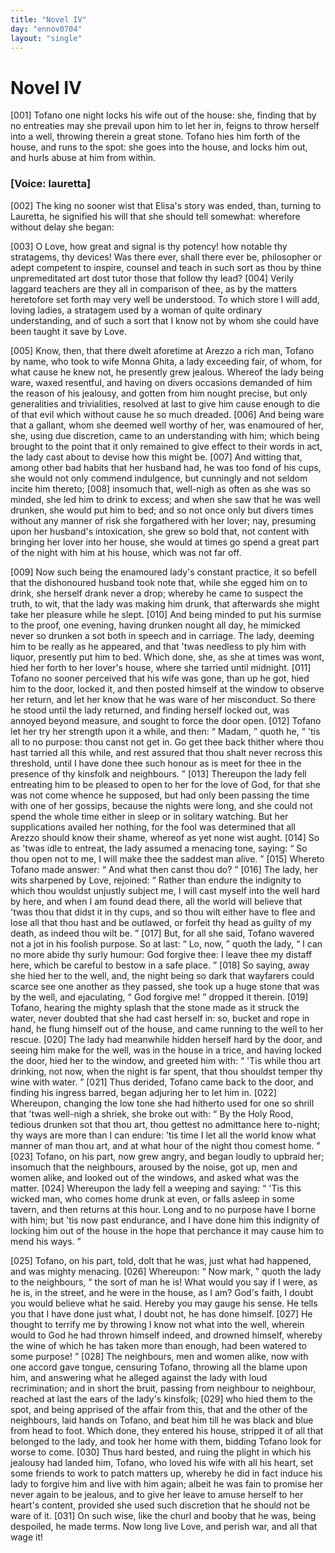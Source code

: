 ```yaml
---
title: "Novel IV"
day: "ennov0704"
layout: "single"
---
```

<div id="nov0704" type="novella" who="lauretta">
 <h1>
  Novel IV
 </h1>
 <argument>
  <p>
   <a name="p07040001">
    [001]
   </a>
   Tofano one night locks his
wife out of the house: she, finding that by no entreaties may she prevail upon him to let
her in, feigns to throw herself into a well, throwing therein a great stone. Tofano hies
him forth of the house, and runs to the spot: she goes into the house, and locks him out,
and hurls abuse at him from
within.
  </p>
 </argument>
 <p>
  <h3>
   [Voice: lauretta]
  </h3>
 </p>
 <div3 type="commentary" who="author">
  <p>
   <a name="p07040002">
    [002]
   </a>
   The
   king no sooner wist that
	Elisa's story was ended, than, turning to Lauretta, he signified his will that she should
	tell somewhat: wherefore without delay she began:
  </p>
 </div3>
 <div3 type="commentary" who="lauretta">
  <p>
   <a name="p07040003">
    [003]
   </a>
   O Love, how great and signal
	is thy potency! how notable thy stratagems, thy devices!  Was there ever, shall there ever
	be, philosopher or adept competent to inspire, counsel and teach in such sort as thou by
	thine unpremeditated art dost tutor those that follow thy lead?
   <a name="p07040004">
    [004]
   </a>
   Verily laggard
	teachers are they all in comparison of thee, as by the matters heretofore set forth may
	very well be understood. To which store I will
	add, loving ladies, a stratagem used by a woman of quite ordinary
	understanding, and of such a sort that I know not by whom she could have been taught it
	save by Love.
  </p>
 </div3>
 <p>
  <a name="p07040005">
   [005]
  </a>
  Know, then, that there dwelt aforetime at Arezzo a rich man, Tofano
by name, who took to wife Monna Ghita, a lady exceeding fair, of whom, for what cause he
knew not, he presently grew jealous.  Whereof the lady being ware, waxed resentful, and
having on divers occasions demanded of him the reason of his jealousy, and gotten from him
nought precise, but only generalities and trivialities, resolved at last to give him cause
enough to die of that evil which without cause he so much dreaded.
  <a name="p07040006">
   [006]
  </a>
  And being
ware that a gallant, whom she deemed well
  worthy of her, was enamoured of her, she, using due discretion, came to an
understanding with him; which being brought to the point that it only remained to give
effect to their words in act, the lady cast about to devise how this might
be.
  <a name="p07040007">
   [007]
  </a>
  And witting that, among other bad habits that her husband had, he was too
fond of his cups, she would not only commend indulgence, but cunningly and not seldom
incite him thereto;
  <a name="p07040008">
   [008]
  </a>
  insomuch that, well-nigh as often as she was so minded, she
led him to drink to excess; and when she saw that he was well drunken, she would put him
to bed; and so not once only but divers times without any manner of risk she forgathered
with her lover; nay, presuming upon her husband's intoxication, she grew so bold that, not
content with bringing her lover into her house, she would at times go spend a great part
of the night with him at his house, which was not far off.
 </p>
 <p>
  <a name="p07040009">
   [009]
  </a>
  Now such being the
enamoured lady's constant practice, it so befell that the dishonoured husband took note
that, while she egged him on to drink, she herself drank never a drop; whereby he came to
suspect the truth, to wit, that the lady was making him drunk, that afterwards she might
take her pleasure while he slept.
  <a name="p07040010">
   [010]
  </a>
  And being minded to put his surmise to the
proof, one evening, having drunken nought all day, he mimicked never so drunken a sot both
in
speech and in carriage. The lady, deeming him to be really as he appeared, and that 'twas
needless to ply him with liquor, presently put him to bed.  Which done, she, as she at
times was wont, hied her forth to her lover's house, where she tarried until midnight.
  <a name="p07040011">
   [011]
  </a>
  Tofano no sooner perceived that his wife was gone, than up he got, hied him to
the door, locked it, and then posted himself at the window to observe her return, and let
her know that he was ware of her misconduct. So there he stood until the lady returned,
and finding herself locked out, was annoyed beyond measure, and sought to force the door
open.
  <a name="p07040012">
   [012]
  </a>
  Tofano let her try her strength upon it a while, and then:
  <q direct="unspecified">
   Madam,
  </q>
  quoth he,
  <q direct="unspecified">
   'tis all to no purpose: thou canst not get in. Go get thee back thither where
thou hast tarried all this while, and rest assured that thou shalt never recross this
threshold, until I have done thee such honour as is meet for thee in the presence of thy
kinsfolk and neighbours.
  </q>
  <a name="p07040013">
   [013]
  </a>
  Thereupon the lady fell entreating him to be
pleased to open to her for the love of God, for that she was not come whence he supposed,
but had only been passing the time
  with one of her gossips, because the nights were long, and she could not spend
the whole time either in sleep or in solitary watching.
But her supplications availed her nothing, for the fool was determined
that all Arezzo should know their shame, whereof as yet none wist aught.
  <a name="p07040014">
   [014]
  </a>
  So as
'twas idle to entreat, the lady assumed a menacing tone, saying:
  <q direct="unspecified">
   So thou open not to
me, I will make thee the saddest man alive.
  </q>
  <a name="p07040015">
   [015]
  </a>
  Whereto Tofano made answer:
  <q direct="unspecified">
   And what then canst thou do?
  </q>
  <a name="p07040016">
   [016]
  </a>
  The lady, her wits sharpened by Love,
rejoined:
  <q direct="unspecified">
   Rather than endure the indignity to which thou wouldst unjustly subject me, I
will cast myself into the well hard by here, and when I am found dead there, all the world
will believe that 'twas thou that didst it in thy cups, and so thou wilt either have to
flee and lose all that thou hast and be outlawed, or forfeit thy head as guilty of my
death, as indeed thou wilt be.
  </q>
  <a name="p07040017">
   [017]
  </a>
  But, for all she said, Tofano wavered not a
jot in his foolish purpose. So at last:
  <q direct="unspecified">
   Lo, now,
  </q>
  quoth the lady,
  <q direct="unspecified">
   I can no more
abide thy surly humour: God forgive thee: I leave thee my distaff here, which be careful
to bestow in a safe place.
  </q>
  <a name="p07040018">
   [018]
  </a>
  So saying, away she hied her to the well, and,
the night being so dark that wayfarers could scarce see one another as they passed, she
took up a huge stone that was by the well, and ejaculating,
  <q direct="unspecified">
   God forgive me!
  </q>
  dropped
it therein.
  <a name="p07040019">
   [019]
  </a>
  Tofano, hearing the mighty splash that the stone made as it struck
the water, never doubted that she had cast herself in: so, bucket and rope in hand, he
flung himself out of the house, and came running to the well to her rescue.
  <a name="p07040020">
   [020]
  </a>
  The
lady had meanwhile hidden herself hard by the door, and seeing him make for the well, was
in the house in a trice, and having locked the door, hied her to the window, and greeted
him with:
  <q direct="unspecified">
   'Tis while thou art drinking, not now, when the night is far spent, that thou
shouldst temper thy wine with water.
  </q>
  <a name="p07040021">
   [021]
  </a>
  Thus derided, Tofano came back to the
door, and finding his ingress barred, began adjuring her to let him
in.
  <a name="p07040022">
   [022]
  </a>
  Whereupon, changing the low tone she had hitherto used for one so shrill
that 'twas well-nigh a shriek, she broke out with:
  <q direct="unspecified">
   By the Holy Rood, tedious drunken
sot that thou art, thou gettest no admittance here to-night; thy ways are more than I can
endure: 'tis time I let all the world know what manner of man thou art, and at what hour
of the night thou comest home.
  </q>
  <a name="p07040023">
   [023]
  </a>
  Tofano, on his part, now grew angry, and
began loudly to upbraid her; insomuch that the neighbours, aroused by the noise,
  got up, men and women alike, and looked out of the windows, and asked what was the
matter.
  <a name="p07040024">
   [024]
  </a>
  Whereupon the lady fell a weeping and saying:
  <q direct="unspecified">
   'Tis this wicked man,
who comes home drunk at even, or falls asleep in some tavern, and then returns at this
hour.  Long and to no purpose have I borne with him; but 'tis now past endurance, and I
have done him this indignity of locking him out of
the house in the hope that perchance it may cause him to mend his
ways.
  </q>
 </p>
 <p>
  <a name="p07040025">
   [025]
  </a>
  Tofano, on his part, told, dolt that he was, just what had happened, and
was mighty menacing.
  <a name="p07040026">
   [026]
  </a>
  Whereupon:
  <q direct="unspecified">
   Now mark,
  </q>
  quoth the lady to the
neighbours,
  <q direct="unspecified">
   the sort of man he is!  What would you say if I were, as he is, in the
street, and he were in the house, as I am?  God's faith, I doubt you would believe what he
said. Hereby you may gauge his sense. He tells you that I have done just what, I doubt
not, he has done himself.
   <a name="p07040027">
    [027]
   </a>
   He thought to terrify me by throwing I know not what
into the well, wherein would to God he had thrown himself indeed, and drowned himself,
whereby the wine of which he has taken more than enough, had
been watered to some purpose!
  </q>
  <a name="p07040028">
   [028]
  </a>
  The neighbours, men and women alike, now with
one accord gave tongue, censuring Tofano, throwing all the blame upon him, and answering
what he alleged against the lady with loud recrimination; and in short the bruit, passing
from neighbour to neighbour, reached at last the ears of the lady's kinsfolk;
  <a name="p07040029">
   [029]
  </a>
  who hied them to the spot, and being apprised of the affair from this, that and
the other of the neighbours, laid hands on Tofano, and beat him till he was black and blue
from head to foot. Which done, they entered his house, stripped it of all that belonged to
the lady, and took her home with them, bidding Tofano look for worse to come.
  <a name="p07040030">
   [030]
  </a>
  Thus hard bested, and ruing the plight in which his jealousy had landed him,
Tofano, who loved his wife with all his heart, set some friends to work to patch matters
up, whereby he did in fact induce his lady to forgive him and live with him again; albeit
he was fain to promise her never again to be jealous, and to give her leave to amuse
herself to her heart's content, provided she used such discretion that he should not be
ware of it.
  <a name="p07040031">
   [031]
  </a>
  On such wise, like the churl and booby that he was, being
despoiled, he made terms. Now long live
Love, and perish war, and all that wage it!
 </p>
</div>